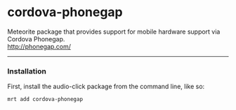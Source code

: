 cordova-phonegap
================

Meteorite package that provides support for mobile hardware support via Cordova Phonegap.  
http://phonegap.com/


------------------------
### Installation

First, install the audio-click package from the command line, like so:

````
mrt add cordova-phonegap
````
